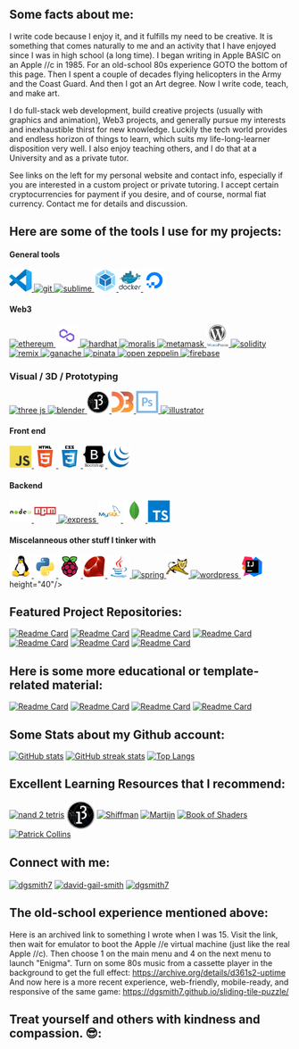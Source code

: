 <!--img style="z-index: -1; position: absolute; top: 0; left: 0" alt="Awesome GitHub Profile Readme" src="assets/face.gif"-->

## Some facts about me:

I write code because I enjoy it, and it fulfills my need to be creative. It is something that comes naturally to me and an activity that I have enjoyed since I was in high school (a long time). I began writing in Apple BASIC on an Apple //c in 1985. For an old-school 80s experience GOTO the bottom of this page. Then I spent a couple of decades flying helicopters in the Army and the Coast Guard. And then I got an Art degree. Now I write code, teach, and make art.

I do full-stack web development, build creative projects (usually with graphics and animation), Web3 projects, and generally pursue my interests and inexhaustible thirst for new knowledge. Luckily the tech world provides and endless horizon of things to learn, which suits my life-long-learner disposition very well. I also enjoy teaching others, and I do that at a University and as a private tutor.

See links on the left for my personal website and contact info, especially if you are interested in a custom project or private tutoring. I accept certain cryptocurrencies for payment if you desire, and of course, normal fiat currency. Contact me for details and discussion.

## Here are some of the tools I use for my projects:

#### General tools

<a href="https://code.visualstudio.com" target="_blank" rel="noreferrer" title="VS Code"> <img src="https://github.com/devicons/devicon/blob/master/icons/vscode/vscode-original.svg" alt="vs code" width="40" height="40"/> </a>
<a href="https://git-scm.com/" target="_blank" rel="noreferrer" title="Git"> <img src="https://www.vectorlogo.zone/logos/git-scm/git-scm-icon.svg" alt="git" width="40" height="40"/> </a>
<a href="https://www.sublimetext.com" target="_blank" rel="noreferrer" title="Sublime"> <img src="https://www.svgrepo.com/show/354408/sublimetext-icon.svg" alt="sublime" width="40" height="40"/> </a>
<a href="https://webpack.js.org" target="_blank" rel="noreferrer" title="Webpack"> <img src="https://github.com/devicons/devicon/blob/master/icons/webpack/webpack-original.svg" alt="webpack" width="40" height="40"/> </a>
<a href="https://www.docker.com/" target="_blank" rel="noreferrer" title="Docker"> <img src="https://raw.githubusercontent.com/devicons/devicon/master/icons/docker/docker-original-wordmark.svg" alt="docker" width="40" height="40"/> </a>
<a href="https://digitalocean.com" target="_blank" rel="noreferrer" title="Digital Ocean"> <img src="https://github.com/devicons/devicon/blob/master/icons/digitalocean/digitalocean-original.svg" alt="digital ocean" width="40" height="40"/> </a>

#### Web3

<a href="https://ethereum.org/en/" target="_blank" rel="noreferrer" title="Ethereum"> <img src="https://ethereum.org/static/4f10d2777b2d14759feb01c65b2765f7/69ce7/eth-glyph-colored.webp" alt="ethereum" width="40" height="40"/> </a>
<a href="https://polygon.technology" target="_blank" rel="noreferrer" title="Polygon"> <img src="https://github.com/devicons/devicon/blob/master/icons/polygon/polygon-original.svg" alt="polygon" width="40" height="40"/> </a>
<a href="https://harhat.org" target="_blank" rel="noreferrer" title="Hardhat"> <img src="https://seeklogo.com/images/H/hardhat-logo-888739EBB4-seeklogo.com.png" alt="hardhat" width="40" height="40"/> </a><a href="https://moralis.io" target="_blank" rel="noreferrer" title="Moralis"> <img src="https://res.cloudinary.com/crunchbase-production/image/upload/c_lpad,f_auto,q_auto:eco,dpr_1/xi2ibotrclcxf9njqrfm" alt="moralis" width="40" height="40"/> </a>
<a href="https://metamask.io" target="_blank" rel="noreferrer" title="Metamask"> <img src="https://upload.wikimedia.org/wikipedia/commons/3/36/MetaMask_Fox.svg" alt="metamask" width="40" height="40"/> </a>
<a href="https://wordpress.com" target="_blank" rel="noreferrer" title="Wordpress"> <img src="https://github.com/devicons/devicon/blob/master/icons/wordpress/wordpress-original.svg" alt="wordpress" width="40" height="40"/> </a>
<a href="https://soliditylang.org" target="_blank" rel="noreferrer" title="Solidity"> <img src="https://encrypted-tbn0.gstatic.com/images?q=tbn:ANd9GcQwEKqTxDFyI0s_kylUF73gFRXBqViXmDwZWg&usqp=CAU" alt="solidity" width="25" height="40"/> </a>
<a href="https://remix-project.org" target="_blank" rel="noreferrer" title="Remix"> <img src="https://remix-project.org/static/media/remi-icon.7b98f159e0a60d36c98bee595cfaba46.svg" alt="remix" width="40" height="40"/> </a>
<a href="https://trufflesuite.com/ganache/" target="_blank" rel="noreferrer" title="Ganache"> <img src="https://trufflesuite.com/assets/logo.png" alt="ganache" width="40" height="40"/> </a>
<a href="https://www.pinata.cloud" target="_blank" rel="noreferrer" title="Pinata"> <img src="https://www.svgrepo.com/show/286025/pinata.svg" alt="pinata" width="40" height="40"/> </a>
<a href="https://www.openzeppelin.com" target="_blank" rel="noreferrer" title="Open Zeppelin"> <img src="https://www.solodev.com/file/3d5e1296-e69b-11ec-b9ad-0eaef3759f5f/OpenZeppelin-Logo-Icon.png" alt="open zeppelin" width="40" height="40"/> </a>
<a href="https://chain.link" target="_blank" rel="noreferrer" title="Chainlink"> <img src="https://seeklogo.com/images/C/chainlink-link-logo-FB38A5933B-seeklogo.com.png" alt="firebase" width="40" height="40"/> </a>

### Visual / 3D / Prototyping

<a href="https://threejs.org" target="_blank" rel="noreferrer" title="ThreeJS"><img src="https://global.discourse-cdn.com/standard17/uploads/threejs/original/2X/e/e4f86d2200d2d35c30f7b1494e96b9595ebc2751.png" alt="three js" width="40" height="40"> </a>
<a href="https://www.blender.org/" target="_blank" rel="noreferrer" title="Blender"> <img src="https://download.blender.org/branding/community/blender_community_badge_white.svg" alt="blender" width="40" height="40"/> </a>
<a href="https://processing.org" target="_blank" rel="noreferrer" title="Processing"><img src="https://github.com/devicons/devicon/blob/master/icons/processing/processing-original.svg" alt="processing" width="40" height="40"> </a>
<a href="https://d3js.org/" target="_blank" rel="noreferrer" title="D3JS"> <img src="https://raw.githubusercontent.com/devicons/devicon/master/icons/d3js/d3js-original.svg" alt="d3js" width="40" height="40"/> </a>
<a href="https://www.photoshop.com/en" target="_blank" rel="noreferrer" title="Photoshop"> <img src="https://raw.githubusercontent.com/devicons/devicon/master/icons/photoshop/photoshop-line.svg" alt="photoshop" width="40" height="40"/> </a>
<a href="https://www.adobe.com/in/products/illustrator.html" target="_blank" rel="noreferrer" title="Illustrator"> <img src="https://www.vectorlogo.zone/logos/adobe_illustrator/adobe_illustrator-icon.svg" alt="illustrator" width="40" height="40"/> </a>

#### Front end

<a href="https://developer.mozilla.org/en-US/docs/Web/JavaScript" target="_blank" rel="noreferrer" title="JavaScript"> <img src="https://raw.githubusercontent.com/devicons/devicon/master/icons/javascript/javascript-original.svg" alt="javascript" width="40" height="40"/> </a>
<a href="https://www.w3.org/html/" target="_blank" rel="noreferrer" title="HTML"> <img src="https://raw.githubusercontent.com/devicons/devicon/master/icons/html5/html5-original-wordmark.svg" alt="html5" width="40" height="40"/> </a>
<a href="https://www.w3schools.com/css/" target="_blank" rel="noreferrer" title="CSS"> <img src="https://raw.githubusercontent.com/devicons/devicon/master/icons/css3/css3-original-wordmark.svg" alt="css3" width="40" height="40"/> </a>
<a href="https://getbootstrap.com" target="_blank" rel="noreferrer" title="Bootstrap"> <img src="https://raw.githubusercontent.com/devicons/devicon/master/icons/bootstrap/bootstrap-plain-wordmark.svg" alt="bootstrap" width="40" height="40"/> </a>
<a href="https://jquery.com" target="_blank" rel="noreferrer" title="JQuery"><img src="https://github.com/devicons/devicon/blob/master/icons/jquery/jquery-original.svg" alt="jquery" width="40" height="40"> </a>

#### Backend

<a href="https://nodejs.org" target="_blank" rel="noreferrer" title="Node"> <img src="https://raw.githubusercontent.com/devicons/devicon/master/icons/nodejs/nodejs-original-wordmark.svg" alt="nodejs" width="40" height="40"/> </a>
<a href="https://www.npmjs.com" target="_blank" rel="noreferrer" title="NPM"> <img src="https://github.com/devicons/devicon/blob/master/icons/npm/npm-original-wordmark.svg" alt="npm" width="40" height="40"/> </a>
<a href="https://expressjs.com" target="_blank" rel="noreferrer" title="Express"> <img src="https://www.pngfind.com/pngs/m/136-1363736_express-js-icon-png-transparent-png.png" alt="express" width="50" height="40"/> </a>
<a href="https://www.mysql.com/" target="_blank" rel="noreferrer" title="MySQL"> <img src="https://raw.githubusercontent.com/devicons/devicon/master/icons/mysql/mysql-original-wordmark.svg" alt="mysql" width="40" height="40"/> </a>
<a href="https://www.mongodb.com/home" target="_blank" rel="noreferrer" title="Mongo DB"> <img src="https://github.com/devicons/devicon/blob/master/icons/mongodb/mongodb-original.svg" alt="mongo db" width="40" height="40"/> </a>
<a href="https://www.typescriptlang.org/" target="_blank" rel="noreferrer" title="TypeScript"> <img src="https://raw.githubusercontent.com/devicons/devicon/master/icons/typescript/typescript-original.svg" alt="typescript" width="40" height="40"/> </a>

#### Miscelanneous other stuff I tinker with

<a href="https://www.linux.org/" target="_blank" rel="noreferrer" title="Linux"> <img src="https://raw.githubusercontent.com/devicons/devicon/master/icons/linux/linux-original.svg" alt="linux" width="40" height="40"/> </a>
<a href="https://www.python.org" target="_blank" rel="noreferrer" title="Python"> <img src="https://raw.githubusercontent.com/devicons/devicon/master/icons/python/python-original.svg" alt="python" width="40" height="40"/> </a>
<a href="https://www.raspberrypi.org" target="_blank" rel="noreferrer" title="Raspberry Pi"> <img src="https://github.com/devicons/devicon/blob/master/icons/raspberrypi/raspberrypi-original.svg" alt="raspberry pi" width="40" height="40"/> </a>
<a href="https://www.ruby-lang.org/en/" target="_blank" rel="noreferrer" title="Ruby"> <img src="https://raw.githubusercontent.com/devicons/devicon/master/icons/ruby/ruby-original.svg" alt="ruby" width="40" height="40"/> </a>
<a href="https://www.java.com/en/" target="_blank" rel="noreferrer" title="Java"><img src="https://github.com/devicons/devicon/blob/master/icons/java/java-original.svg" alt="java" width="40" height="40"> </a>
<a href="https://spring.io/" target="_blank" rel="noreferrer" title="Spring"> <img src="https://www.vectorlogo.zone/logos/springio/springio-icon.svg" alt="spring" width="40" height="40"/> </a>
<a href="https://tomcat.apache.org" target="_blank" rel="noreferrer" title="Tomcat"> <img src="https://github.com/devicons/devicon/blob/master/icons/tomcat/tomcat-original.svg" alt="tomcat" width="40" height="40"/> </a>
<a href="https://maven.apache.org" target="_blank" rel="noreferrer" title="Maven"> <img src="https://encrypted-tbn0.gstatic.com/images?q=tbn:ANd9GcTSYUtSxcmnj-nxImUJNR8jWAufOhjc-BwUlr83yUYM_1iifqv3t0hUJR2VJ_HAnHvhxsU&usqp=CAU" alt="wordpress" width="40" height="40"/> </a>
<a href="https://intellij-support.jetbrains.com/hc/en-us" target="_blank" rel="noreferrer" title="IntelliJ"> <img src="https://github.com/devicons/devicon/blob/master/icons/intellij/intellij-original.svg" alt="intelli j" width="40" height="40"/> </a>
height="40"/> </a>

## Featured Project Repositories:

[![Readme Card](https://github-readme-stats.vercel.app/api/pin/?username=dgsmith7&repo=sliding-tile-puzzle)](https://github.com/dgsmith7/sliding-tile-puzzle)
[![Readme Card](https://github-readme-stats.vercel.app/api/pin/?username=dgsmith7&repo=Weather.app)](https://github.com/dgsmith7/Weather.app)
[![Readme Card](https://github-readme-stats.vercel.app/api/pin/?username=dgsmith7&repo=StruttClock)](https://github.com/dgsmith7/StruttClock)
[![Readme Card](https://github-readme-stats.vercel.app/api/pin/?username=dgsmith7&repo=ParametricAurora)](https://github.com/dgsmith7/ParametricAurora)
[![Readme Card](https://github-readme-stats.vercel.app/api/pin/?username=dgsmith7&repo=machine-demo)](https://github.com/dgsmith7/machine-demo)
[![Readme Card](https://github-readme-stats.vercel.app/api/pin/?username=dgsmith7&repo=dataToTerrain3d)](https://github.com/dgsmith7/dataToTerrain3d)
[![Readme Card](https://github-readme-stats.vercel.app/api/pin/?username=dgsmith7&repo=censusBureauDataVis)](https://github.com/dgsmith7/censusBureauDataVis)

## Here is some more educational or template-related material:

[![Readme Card](https://github-readme-stats.vercel.app/api/pin/?username=dgsmith7&repo=threeJS-simpleBoilerplate)](https://github.com/dgsmith7/threeJS-simpleBoilerplate)
[![Readme Card](https://github-readme-stats.vercel.app/api/pin/?username=dgsmith7&repo=LearningCobol)](https://github.com/dgsmith7/LearningCobol)
[![Readme Card](https://github-readme-stats.vercel.app/api/pin/?username=dgsmith7&repo=Concrete-Abstract-Interface-Demo)](https://github.com/dgsmith7/Concrete-Abstract-Interface-Demo)
[![Readme Card](https://github-readme-stats.vercel.app/api/pin/?username=dgsmith7&repo=AdventurePartyInheritanceDemo)](https://github.com/dgsmith7/AdventurePartyInheritanceDemo)

## Some Stats about my Github account:

[![GitHub stats](https://github-readme-stats.vercel.app/api?username=dgsmith7&count_private=true&show_icons=true)](https://github.com/dgsmith7/#year-list-container)
[![GitHub streak stats](https://github-readme-streak-stats.herokuapp.com/?user=dgsmith7)](https://github.com/dgsmith7/#year-list-container)
[![Top Langs](https://github-readme-stats.vercel.app/api/top-langs/?username=dgsmith7&layout=compact&langs_count=8)](https://github.com/dgsmith7/#year-list-container)

## Excellent Learning Resources that I recommend:

<a href="https://www.nand2tetris.org" title="Nand2Tetris" target="blank"><img align="center" src="https://static.wixstatic.com/media/44046b_387f62dae530480dac9b1fa8f731bebf~mv2.png/v1/fill/w_415,h_144,al_c,q_85,usm_0.66_1.00_0.01,enc_auto/44046b_387f62dae530480dac9b1fa8f731bebf~mv2.png" alt="nand 2 tetris" height="50" width="180" /></a>
<a href="https://processing.org" title="Processing" target="blank"><img align="center" src="https://github.com/devicons/devicon/blob/master/icons/processing/processing-original.svg" alt="Processing" height="50" width="50" /></a>
<a href="https://shiffman.net/learning/" title="Daniel Shiffman" target="blank"><img align="center" src="https://avatars.githubusercontent.com/u/191758?v=4" alt="Shiffman" height="50" width="50" /></a>
<a href="https://www.youtube.com/channel/UCcAlTqd9zID6aNX3TzwxJXg/feed" title="Shaders - Art of Code" target="blank"><img align="center" src="https://yt3.ggpht.com/ytc/AMLnZu-P5fkM6PJNLkqoy6U3y_J0sT9CVH0R_oZIP0Jo=s88-c-k-c0x00ffffff-no-rj" alt="Martijn" height="50" width="50" /></a>
<a href="https://thebookofshaders.com" title="Book of Shaders" target="blank"><img align="center" src="https://thebookofshaders.com/thumb.png" alt="Book of Shaders" height="50" width="50" /></a>
<a href="https://www.youtube.com/watch?v=gyMwXuJrbJQ" title="Patrick Collins" target="blank"><img align="center" src="https://yt3.ggpht.com/ytc/AMLnZu9UWrGceKWaqm8AF89vuxrEt8MO3E59qOoQ785Lew=s88-c-k-c0x00ffffff-no-rj" alt="Patrick Collins" height="50" width="50" /></a>

## Connect with me:

<a href="https://twitter.com/dgsmith7" target="blank"><img align="center" src="https://raw.githubusercontent.com/rahuldkjain/github-profile-readme-generator/master/src/images/icons/Social/twitter.svg" alt="dgsmith7" height="30" width="40" /></a>
<a href="https://linkedin.com/in/david-gail-smith" target="blank"><img align="center" src="https://raw.githubusercontent.com/rahuldkjain/github-profile-readme-generator/master/src/images/icons/Social/linked-in-alt.svg" alt="david-gail-smith" height="30" width="40" /></a>
<a href="https://instagram.com/dgsmith7" target="blank"><img align="center" src="https://raw.githubusercontent.com/rahuldkjain/github-profile-readme-generator/master/src/images/icons/Social/instagram.svg" alt="dgsmith7" height="30" width="40" /></a>

## The old-school experience mentioned above:

Here is an archived link to something I wrote when I was 15. Visit the link, then wait for emulator
to boot the Apple //e virtual machine (just like the real Apple //c). Then choose 1 on the main menu and 4 on the
next menu to launch "Enigma". Turn on some 80s music from a cassette player in the background to get the full effect:
https://archive.org/details/d361s2-uptime
And now here is a more recent experience, web-friendly, mobile-ready, and responsive of the same game:
https://dgsmith7.github.io/sliding-tile-puzzle/

## Treat yourself and others with kindness and compassion. 😎:
